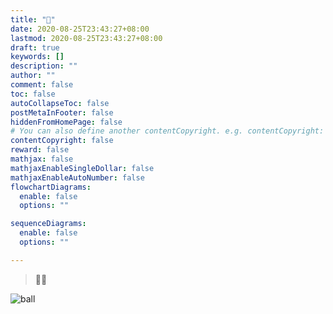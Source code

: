 ```yaml
---
title: "🏀"
date: 2020-08-25T23:43:27+08:00
lastmod: 2020-08-25T23:43:27+08:00
draft: true
keywords: []
description: ""
author: ""
comment: false
toc: false
autoCollapseToc: false
postMetaInFooter: false
hiddenFromHomePage: false
# You can also define another contentCopyright. e.g. contentCopyright: "This is another copyright."
contentCopyright: false
reward: false
mathjax: false
mathjaxEnableSingleDollar: false
mathjaxEnableAutoNumber: false
flowchartDiagrams:
  enable: false
  options: ""

sequenceDiagrams: 
  enable: false
  options: ""

---
```


> 👏🏀

![ball](https://cdn.jsdelivr.net/gh/jaywhen/imageBed/imgafter.jpg)
